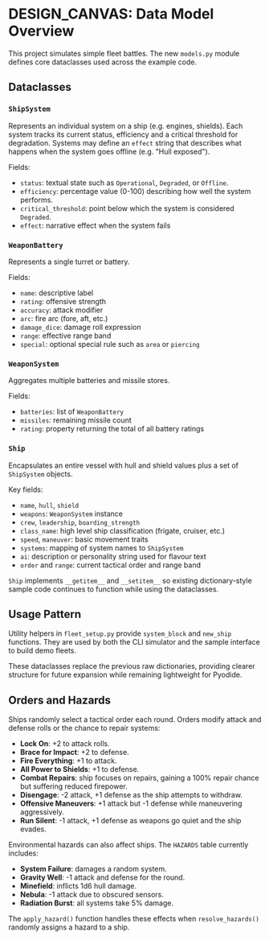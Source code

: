 # DESIGN_CANVAS: Data Model Overview

This project simulates simple fleet battles. The new `models.py` module defines core dataclasses used across the example code.

## Dataclasses

### `ShipSystem`
Represents an individual system on a ship (e.g. engines, shields). Each system
tracks its current status, efficiency and a critical threshold for degradation.
Systems may define an `effect` string that describes what happens when the
system goes offline (e.g. "Hull exposed").

Fields:
- `status`: textual state such as `Operational`, `Degraded`, or `Offline`.
- `efficiency`: percentage value (0-100) describing how well the system performs.
- `critical_threshold`: point below which the system is considered `Degraded`.
- `effect`: narrative effect when the system fails

### `WeaponBattery`
Represents a single turret or battery.

Fields:
- `name`: descriptive label
- `rating`: offensive strength
- `accuracy`: attack modifier
- `arc`: fire arc (fore, aft, etc.)
- `damage_dice`: damage roll expression
- `range`: effective range band
- `special`: optional special rule such as `area` or `piercing`

### `WeaponSystem`
Aggregates multiple batteries and missile stores.

Fields:
- `batteries`: list of `WeaponBattery`
- `missiles`: remaining missile count
- `rating`: property returning the total of all battery ratings

### `Ship`
Encapsulates an entire vessel with hull and shield values plus a set of
`ShipSystem` objects.

Key fields:
- `name`, `hull`, `shield`
- `weapons`: `WeaponSystem` instance
- `crew`, `leadership`, `boarding_strength`
- `class_name`: high level ship classification (frigate, cruiser, etc.)
- `speed`, `maneuver`: basic movement traits
- `systems`: mapping of system names to `ShipSystem`
- `ai`: description or personality string used for flavour text
- `order` and `range`: current tactical order and range band

`Ship` implements `__getitem__` and `__setitem__` so existing dictionary-style
sample code continues to function while using the dataclasses.

## Usage Pattern

Utility helpers in `fleet_setup.py` provide `system_block` and `new_ship` functions. They are used by both the CLI simulator and the sample interface to build demo fleets.

These dataclasses replace the previous raw dictionaries, providing clearer
structure for future expansion while remaining lightweight for Pyodide.

## Orders and Hazards

Ships randomly select a tactical order each round. Orders modify attack and
defense rolls or the chance to repair systems:

- **Lock On**: +2 to attack rolls.
- **Brace for Impact**: +2 to defense.
- **Fire Everything**: +1 to attack.
- **All Power to Shields**: +1 to defense.
- **Combat Repairs**: ship focuses on repairs, gaining a 100% repair chance but
  suffering reduced firepower.
- **Disengage**: -2 attack, +1 defense as the ship attempts to withdraw.
- **Offensive Maneuvers**: +1 attack but -1 defense while maneuvering aggressively.
- **Run Silent**: -1 attack, +1 defense as weapons go quiet and the ship evades.

Environmental hazards can also affect ships. The `HAZARDS` table currently
includes:

- **System Failure**: damages a random system.
- **Gravity Well**: -1 attack and defense for the round.
- **Minefield**: inflicts 1d6 hull damage.
- **Nebula**: -1 attack due to obscured sensors.
- **Radiation Burst**: all systems take 5% damage.

The `apply_hazard()` function handles these effects when `resolve_hazards()`
randomly assigns a hazard to a ship.
